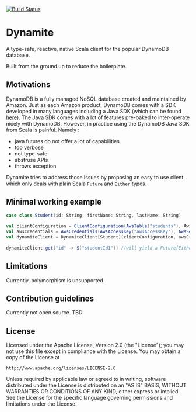 [![Build Status](https://travis-ci.org/lforite/dynamite.png?branch=master)](https://travis-ci.org/lforite/dynamite)

# Dynamite

A type-safe, reactive, native Scala client for the popular DynamoDB database.
 
Built from the ground up to reduce the boilerplate.


Motivations
-------------

DynamoDB is a fully managed NoSQL database created and maintained by Amazon. Just as each Amazon product, DynamoDB comes with a SDK developed in many languages including a Java SDK (which can be found [here](http://docs.aws.amazon.com/amazondynamodb/latest/gettingstartedguide/GettingStarted.Java.html)).
The Java SDK comes with a lot of features pre-baked to inter-operate nicely with DynamoDB. However, in practice using the DynamoDB Java SDK from Scala is painful. Namely :
- java futures do not offer a lot of capabilities
- too verbose
- not type-safe
- abstruse APIs
- throws exception

Dynamite tries to address those issues by proposing an easy to use client which only deals with plain Scala `Future` and `Either` types.


Minimal working example
-----------------------

```scala
case class Student(id: String, firstName: String, lastName: String) 
    
val clientConfiguration = ClientConfiguration(AwsTable("students"), AwsRegion.EU_WEST_1)
val awsCredentials = AwsCredentials(AwsAccessKey("awsAccessKey"), AwsSecretKey("awsSecretKey"))
val dynamiteClient = DynamiteClient[Student](clientConfiguration, awsCredentials)
    
dynamiteClient.get("id" -> S("studentId1")) //will yield a Future[Either[DynamoError, Option[Student]]]
```


Limitations
-----------

Currently, polymorphism is unsupported.


Contribution guidelines
-----------------------

Currently not open source. TBD


License
-------

Licensed under the Apache License, Version 2.0 (the "License"); you may not use this file except in compliance with the License. You may obtain a copy of the License at

    http://www.apache.org/licenses/LICENSE-2.0

Unless required by applicable law or agreed to in writing, software distributed under the License is distributed on an "AS IS" BASIS, WITHOUT WARRANTIES OR CONDITIONS OF ANY KIND, either express or implied. See the License for the specific language governing permissions and limitations under the License.

